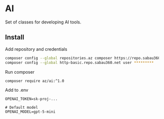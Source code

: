 # AI
Set of classes for developing AI tools.

## Install

Add repository and credentials

```bash
composer config --global repositories.az composer https://repo.sabau360.net/repository/sabau360/
composer config --global http-basic.repo.sabau360.net user *********
```

Run composer
```bash
composer require az/ai:^1.0
```

Add to .env
```plane
OPENAI_TOKEN=sk-proj-...

# Default model
OPENAI_MODEL=gpt-5-mini
```